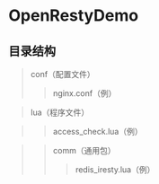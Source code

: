 # OpenRestyDemo
## 目录结构

>conf（配置文件）
>>nginx.conf（例）

>lua（程序文件）

>>access_check.lua（例）

>>comm（通用包）
>>>redis_iresty.lua（例）